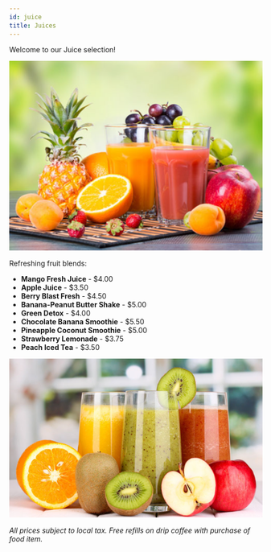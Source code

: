 ```yaml
---
id: juice
title: Juices
---
```

Welcome to our Juice selection! 

![Fresh juices](Juices.png) 

Refreshing fruit blends:

- **Mango Fresh Juice** - $4.00
- **Apple Juice** - $3.50
- **Berry Blast Fresh** - $4.50
- **Banana-Peanut Butter Shake** - $5.00
- **Green Detox** - $4.00
- **Chocolate Banana Smoothie** - $5.50
- **Pineapple Coconut Smoothie** - $5.00
- **Strawberry Lemonade** - $3.75
- **Peach Iced Tea** - $3.50

![Fresh Smoothies](jucies.png) 

*All prices subject to local tax. Free refills on drip coffee with purchase of food item.*